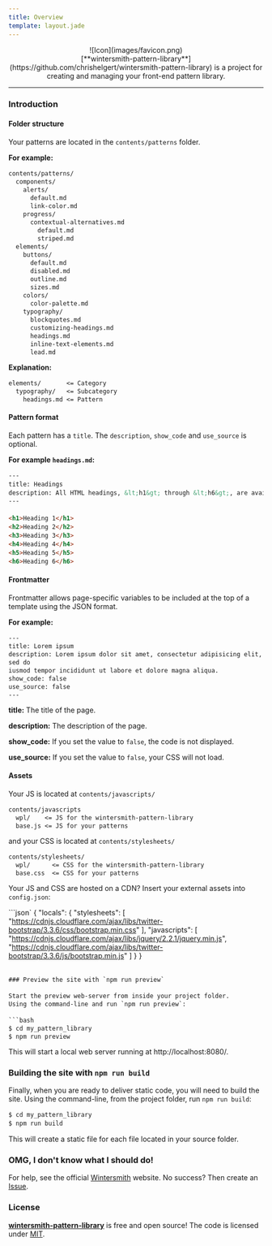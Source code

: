 ```yaml
---
title: Overview
template: layout.jade
---
```


<center>
  ![Icon](images/favicon.png)
</center>

<center>
  [**wintersmith-pattern-library**](https://github.com/chrishelgert/wintersmith-pattern-library)
  is a project for creating and managing your front-end pattern library.
</center>

---

### Introduction

#### Folder structure

Your patterns are located in the `contents/patterns` folder.

**For example:**

```
contents/patterns/
  components/
    alerts/
      default.md
      link-color.md
    progress/
      contextual-alternatives.md
        default.md
        striped.md
  elements/
    buttons/
      default.md
      disabled.md
      outline.md
      sizes.md
    colors/
      color-palette.md
    typography/
      blockquotes.md
      customizing-headings.md
      headings.md
      inline-text-elements.md
      lead.md
```

**Explanation:**

```
elements/       <= Category
  typography/   <= Subcategory
    headings.md <= Pattern
```

#### Pattern format

Each pattern has a `title`. The `description`, `show_code` and `use_source` is
optional.

**For example `headings.md`:**

```html
---
title: Headings
description: All HTML headings, &lt;h1&gt; through &lt;h6&gt;, are available. .h1 through .h6 classes are also available, for when you want to match the font styling of a heading but still want your text to be displayed inline.
---

<h1>Heading 1</h1>
<h2>Heading 2</h2>
<h3>Heading 3</h3>
<h4>Heading 4</h4>
<h5>Heading 5</h5>
<h6>Heading 6</h6>
```

#### Frontmatter

Frontmatter allows page-specific variables to be included at the top of a
template using the JSON format.

**For example:**

```
---
title: Lorem ipsum
description: Lorem ipsum dolor sit amet, consectetur adipisicing elit, sed do
iusmod tempor incididunt ut labore et dolore magna aliqua.
show_code: false
use_source: false
---
```

**title:** The title of the page.

**description:** The description of the page.

**show_code:** If you set the value to `false`, the code is not displayed.

**use_source:** If you set the value to `false`, your CSS will not load.


#### Assets

Your JS is located at `contents/javascripts/`

```
contents/javascripts
  wpl/    <= JS for the wintersmith-pattern-library
  base.js <= JS for your patterns
```

and your CSS is located at `contents/stylesheets/`

```
contents/stylesheets/
  wpl/      <= CSS for the wintersmith-pattern-library
  base.css  <= CSS for your patterns
```

Your JS and CSS are hosted on a CDN? Insert your external assets into `config.json`:

```json`
{
  "locals": {
    "stylesheets": [
      "https://cdnjs.cloudflare.com/ajax/libs/twitter-bootstrap/3.3.6/css/bootstrap.min.css"
    ],
    "javascripts": [
      "https://cdnjs.cloudflare.com/ajax/libs/jquery/2.2.1/jquery.min.js",
      "https://cdnjs.cloudflare.com/ajax/libs/twitter-bootstrap/3.3.6/js/bootstrap.min.js"
    ]
  }
}
```

### Preview the site with `npm run preview`

Start the preview web-server from inside your project folder.
Using the command-line and run `npm run preview`:

```bash
$ cd my_pattern_library
$ npm run preview
```

This will start a local web server running at http://localhost:8080/.

### Building the site with `npm run build`

Finally, when you are ready to deliver static code, you will need to build the
site. Using the command-line, from the project folder, run `npm run build`:

```bash
$ cd my_pattern_library
$ npm run build
```

This will create a static file for each file located in your source folder.

### OMG, I don't know what I should do!

For help, see the official [Wintersmith](http://wintersmith.io/) website.
No success? Then create an [Issue](https://github.com/chrishelgert/wintersmith-pattern-library/issues/new).

### License

[**wintersmith-pattern-library**](https://github.com/chrishelgert/wintersmith-pattern-library)
is free and open source! The code is licensed under
[MIT](https://github.com/chrishelgert/wintersmith-pattern-library/blob/master/LICENSE).

